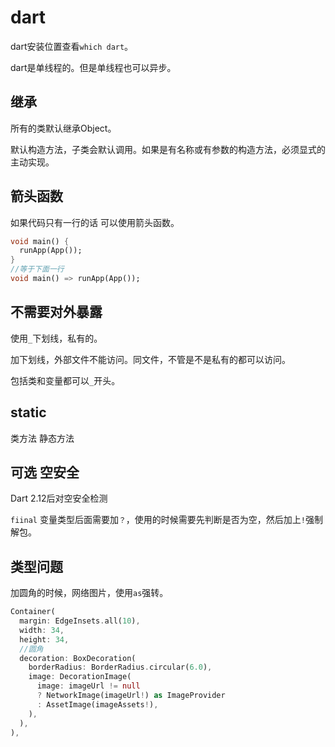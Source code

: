 # dart

dart安装位置查看`which dart`。

dart是单线程的。但是单线程也可以异步。

## 继承

所有的类默认继承Object。

默认构造方法，子类会默认调用。如果是有名称或有参数的构造方法，必须显式的主动实现。

## 箭头函数

如果代码只有一行的话 可以使用箭头函数。

```dart
void main() {
  runApp(App());
}
//等于下面一行
void main() => runApp(App());
```

## 不需要对外暴露

使用`_`下划线，私有的。

加下划线，外部文件不能访问。同文件，不管是不是私有的都可以访问。

包括类和变量都可以`_`开头。

## static

类方法 静态方法

## 可选 空安全

Dart 2.12后对空安全检测

`fiinal` 变量类型后面需要加`？`，使用的时候需要先判断是否为空，然后加上`!`强制解包。

## 类型问题

加圆角的时候，网络图片，使用`as`强转。

```dart
Container(
  margin: EdgeInsets.all(10),
  width: 34,
  height: 34,
  //圆角
  decoration: BoxDecoration(
    borderRadius: BorderRadius.circular(6.0),
    image: DecorationImage(
      image: imageUrl != null
      ? NetworkImage(imageUrl!) as ImageProvider
      : AssetImage(imageAssets!),
    ),
  ),
),
```

